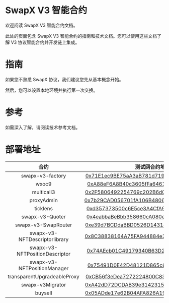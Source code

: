 # SwapX V3 智能合约

欢迎阅读 SwapX V3 智能合约文档。

此处的页面包含 SwapX V3 智能合约的指南和技术文档。您可以使用这些文档了解 V3 协议智能合约并开发链上集成。

# 指南

如果您不熟悉 SwapX 协议，我们建议您先从基本概念开始。

然后，您可以设置本地环境并执行第一次交换。

# 参考

如需深入了解，请阅读技术参考文档。

# 部署地址

|              合约              |                                                        测试网合约地址                                                        | 正式网合约地址 |
| :----------------------------: | :--------------------------------------------------------------------------------------------------------------------------: | :------------: |
|        swapx-v3-factory        | [0x71E1ec9BE75aA3aB781d71975EC8edBDE7b87C95](https://testnet.xscscan.com/address/0x71E1ec9BE75aA3aB781d71975EC8edBDE7b87C95) | [0xd357373500c6E5ce3A4CfA966b56F5241C7Af3c4](https://xonescan.com/address/0xd357373500c6E5ce3A4CfA966b56F5241C7Af3c4) |
|             wxoc9              |  [0xA88eF6A8B40c3605fFa6461a17A24dbbe2bfB046](https://testnet.xscscan.com/token/0xA88eF6A8B40c3605fFa6461a17A24dbbe2bfB046) | [0x4eabbaBeBbb358660cA080e8F2bb09E4a911AB4E](https://xonescan.com/address/0x4eabbaBeBbb358660cA080e8F2bb09E4a911AB4E) |
|           multicall3           | [0x2F5806492254769c202B6d0C39F85FCe666d08b8](https://testnet.xscscan.com/address/0x2F5806492254769c202B6d0C39F85FCe666d08b8) | [0xe39d7BCDdaBBD0526D143185Fb7b459099Fd40c9](https://xonescan.com/address/0xe39d7BCDdaBBD0526D143185Fb7b459099Fd40c9) |
|           proxyAdmin           | [0x7b29CAD056701fA106B480602F7C2397C5A622B0](https://testnet.xscscan.com/address/0x7b29CAD056701fA106B480602F7C2397C5A622B0) | [0x8C38838164A75FA944884e3AECE11A6a91F18348](https://xonescan.com/address/0x8C38838164A75FA944884e3AECE11A6a91F18348) |
|            ticklens            | [0xd357373500c6E5ce3A4CfA966b56F5241C7Af3c4](https://testnet.xscscan.com/address/0xd357373500c6E5ce3A4CfA966b56F5241C7Af3c4) | [0x74AEcb01C49179340B63D242D3F92cb5ff850f86](https://xonescan.com/address/0x74AEcb01C49179340B63D242D3F92cb5ff850f86) |
|        swapx-v3-Quoter         | [0x4eabbaBeBbb358660cA080e8F2bb09E4a911AB4E](https://testnet.xscscan.com/address/0x4eabbaBeBbb358660cA080e8F2bb09E4a911AB4E) | [0x75491D0E42D48121D865c6B8beccd70a28Cfff5a](https://xonescan.com/address/0x75491D0E42D48121D865c6B8beccd70a28Cfff5a) |
|      swapx-v3-SwapRouter       | [0xe39d7BCDdaBBD0526D143185Fb7b459099Fd40c9](https://testnet.xscscan.com/address/0xe39d7BCDdaBBD0526D143185Fb7b459099Fd40c9) | [0xCB56f3eDea7272224800C83eE958A4e4C1cb59Be](https://xonescan.com/address/0xCB56f3eDea7272224800C83eE958A4e4C1cb59Be) |
| swapx-v3-NFTDescriptorlibrary  | [0x8C38838164A75FA944884e3AECE11A6a91F18348](https://testnet.xscscan.com/address/0x8C38838164A75FA944884e3AECE11A6a91F18348) | [0xA42dD72DCDAB39e31423151cB61109Ba0f98113E](https://xonescan.com/address/0xA42dD72DCDAB39e31423151cB61109Ba0f98113E) |
| swapx-v3-NFTPositionDescriptor | [0x74AEcb01C49179340B63D242D3F92cb5ff850f86](https://testnet.xscscan.com/address/0x74AEcb01C49179340B63D242D3F92cb5ff850f86) | [0xe44e55b7f57BaEF8064ee06fF6Bccfa16D6a8cAB](https://xonescan.com/address/0xe44e55b7f57BaEF8064ee06fF6Bccfa16D6a8cAB) |
|  swapx-v3-NFTPositionManager   | [0x75491D0E42D48121D865c6B8beccd70a28Cfff5a](https://testnet.xscscan.com/address/0x75491D0E42D48121D865c6B8beccd70a28Cfff5a) | [0x5165486E99227e772bE2f81f595b5d9580BBdeE0](https://xonescan.com/address/0x5165486E99227e772bE2f81f595b5d9580BBdeE0) |
|  transparentUpgradeableProxy   | [0xCB56f3eDea7272224800C83eE958A4e4C1cb59Be](https://testnet.xscscan.com/address/0xCB56f3eDea7272224800C83eE958A4e4C1cb59Be) | [0x05ADde17e62B04AFA826A19e8435F40AF9Aea5D9](https://xonescan.com/address/0x05ADde17e62B04AFA826A19e8435F40AF9Aea5D9) |
|        swapx-v3Migrator        | [0xA42dD72DCDAB39e31423151cB61109Ba0f98113E](https://testnet.xscscan.com/address/0xA42dD72DCDAB39e31423151cB61109Ba0f98113E) | [0x2E464880f0aecF7F112b1dc2e7ef9A513878B3dE](https://xonescan.com/address/0x2E464880f0aecF7F112b1dc2e7ef9A513878B3dE) |
|        buysell                 | [0x05ADde17e62B04AFA826A19e8435F40AF9Aea5D9](https://testnet.xscscan.com/address/0x05ADde17e62B04AFA826A19e8435F40AF9Aea5D9) | [0xB395a25034Bf40Da8Ad36BB168f0D3442e1Fac6c](https://xonescan.com/address/0xB395a25034Bf40Da8Ad36BB168f0D3442e1Fac6c) |
